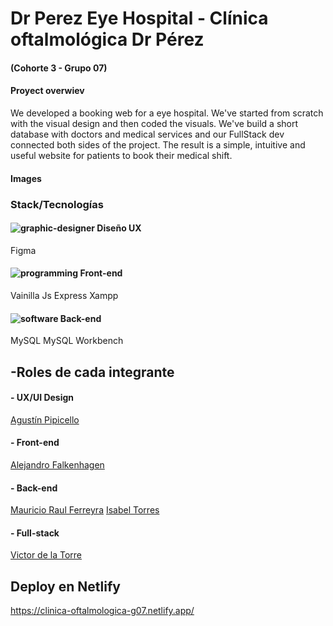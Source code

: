 # Dr Perez Eye Hospital - Clínica oftalmológica Dr Pérez
#### (Cohorte 3 - Grupo 07)



#### Proyect overwiev
We developed a booking web for a eye hospital. We've started from scratch with the visual design and then coded the visuals. We've build a short database with doctors and medical services and our FullStack dev connected both sides of the project. 
The result is a simple, intuitive and useful website for patients to book their medical shift.

#### Images


###  Stack/Tecnologías
#### ![graphic-designer](https://user-images.githubusercontent.com/98899407/157447046-5b578379-25b7-4ff0-8b2e-09ceb23206c6.png)  Diseño UX 
Figma
####  ![programming](https://user-images.githubusercontent.com/98899407/157447064-ae74daff-5819-46e8-9303-be05060cbae6.png)  Front-end   
Vainilla Js
Express
Xampp
#### ![software](https://user-images.githubusercontent.com/98899407/157447094-f01b0a74-ba62-455f-a703-3ecad3a3032d.png)  Back-end   
MySQL 
MySQL Workbench



## -Roles de cada integrante
####    -  UX/UI Design
[Agustín Pipicello](http://github.com/AgustinPipicello "Agustín Pipicello")
#### - Front-end
[Alejandro Falkenhagen](http://github.com/Afalkenhagen "Alejandro Falkenhagen")
#### - Back-end
   [Mauricio Raul Ferreyra](http://github.com/MauricioRaulFerreyra/MauricioRaulFerreyra "Mauricio Raul Ferreyra")
 [  Isabel Torres](http://github.com/IsabelTT "  Isabel Torres")
#### - Full-stack
   [Victor de la Torre](http://github.com/victordlt "Victor de la Torre")

    

## Deploy en Netlify

https://clinica-oftalmologica-g07.netlify.app/
